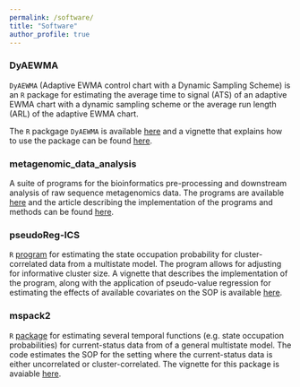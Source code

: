 ```yaml
---
permalink: /software/
title: "Software"
author_profile: true
---
```


### DyAEWMA

`DyAEWMA` (Adaptive EWMA control chart with a Dynamic Sampling Scheme) is an `R` package for estimating the average time to signal (ATS) of an adaptive EWMA chart with a dynamic sampling scheme or the average run length (ARL) of the adaptive EWMA chart.

The `R` packgage `DyAEWMA` is available [here](https://github.com/samuelanyaso/DyAEWMA) and a vignette that explains how to use the package can be found [here](http://samuelanyaso.github.io/files/DyAEWMA_vignette.pdf).

### metagenomic_data_analysis 
A suite of programs for the bioinformatics pre-processing and downstream analysis of raw sequence metagenomics data. The programs are available [here](https://github.com/samuelanyaso/metagenomic_data_analysis) and the article describing the implementation of the programs and methods can be found [here](https://link.springer.com/chapter/10.1007/978-3-030-73351-3_3).

### pseudoReg-ICS
`R` [program](https://github.com/samuelanyaso/pseudoReg-ICS) for estimating the state occupation probability for cluster-correlated data from a multistate model. The program allows for adjusting for informative cluster size. A vignette that describes the implementation of the program, along with the application of pseudo-value regression for estimating the effects of available covariates on the SOP is available [here](https://github.com/samuelanyaso/pseudoReg-ICS/blob/master/README.pdf).

### mspack2
`R` [package](https://github.com/samuelanyaso/mspack2) for estimating several temporal functions (e.g. state occupation probabilities) for current-status data from of a general multistate model. The code estimates the SOP for the setting where the current-status data is either uncorrelated or cluster-correlated. The vignette for this package is avaiable [here](https://github.com/samuelanyaso/mspack2/blob/master/mspack2_vignette.pdf).
